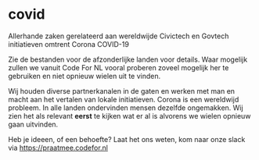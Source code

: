 # covid
Allerhande zaken gerelateerd aan wereldwijde Civictech en Govtech initiatieven omtrent Corona COVID-19

Zie de bestanden voor de afzonderlijke landen voor details. Waar mogelijk zullen we vanuit Code For NL vooral proberen zoveel mogelijk her te gebruiken en niet opnieuw wielen uit te vinden.

Wij houden diverse partnerkanalen in de gaten en werken met man en macht aan het vertalen van lokale initiatieven. Corona is een wereldwijd probleem. In alle landen ondervinden mensen dezelfde ongemakken. Wij zien het als relevant __eerst__ te kijken wat er al is alvorens we wielen opnieuw gaan uitvinden.

Heb je ideeen, of een behoefte? Laat het ons weten, kom naar onze slack via https://praatmee.codefor.nl
